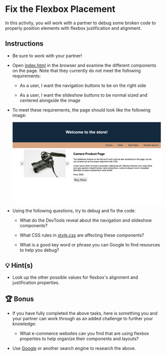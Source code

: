 # Fix the Flexbox Placement

In this activity, you will work with a partner to debug some broken code to properly position elements with flexbox justification and alignment.

## Instructions

* Be sure to work with your partner!

* Open [index.html](./Unsolved/index.html) in the browser and examine the different components on the page. Note that they currently do not meet the following requirements:

  * As a user, I want the navigation buttons to be on the right side

  * As a user, I want the slideshow buttons to be normal sized and centered alongside the image

* To meet these requirements, the page should look like the following image:

  ![The navigation links are aligned to the right, and the slideshow buttons are center aligned](./Images/01-product-page.png)

* Using the following questions, try to debug and fix the code:
  
  * What do the DevTools reveal about the navigation and slideshow components?
  
  * What CSS rules in [style.css](./Unsolved/assets/css/style.css) are affecting these components?
  
  * What is a good key word or phrase you can Google to find resources to help you debug?

## 💡 Hint(s)

* Look up the other possible values for flexbox's alignment and justification properties.

## 🏆 Bonus

* If you have fully completed the above tasks, here is something you and your partner can work through as an added challenge to further your knowledge:

  * What e-commerce websites can you find that are using flexbox properties to help organize their components and layouts?

* Use [Google](https://www.google.com) or another search engine to research the above.
